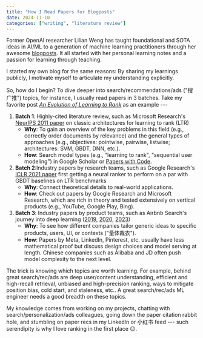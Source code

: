 ```yaml
---
title: "How I Read Papers for Blogposts"
date: 2024-11-10
categories: ["writing", "literature review"]
---
```


Former OpenAI researcher Lilian Weng has taught foundational and SOTA ideas in AI/ML to a generation of machine learning practitioners through her awesome [blogposts](https://lilianweng.github.io/faq/). It all started with her personal learning notes and a passion for learning through teaching.

I started my own blog for the same reasons: By sharing my learnings publicly, I motivate myself to articulate my understanding explicitly. 

So, how do I begin? To dive deeper into search/recommendations/ads ("搜广推") topics, for instance, I usually read papers in 3 batches. Take my favorite post [*An Evolution of Learning to Rank*](https://www.yuan-meng.com/posts/ltr/) as an example --- 

1. **Batch 1**: Highly-cited literature review, such as Microsoft Research's [ NeurIPS 2011 paper](https://www.semanticscholar.org/paper/A-Short-Introduction-to-Learning-to-Rank-Li/d74a1419d75e8743eb7e3da2bb425340c7753342) on classic architectures for learning to rank (LTR)
   - **Why**: To gain an overview of the key problems in this field (e.g., correctly order documents by relevance) and the general types of approaches (e.g., objectives: pointwise, pairwise, listwise; architectures: SVM, GBDT, DNN, etc.).
   - **How**: Search model types (e.g., "learning to rank", "sequential user modeling") in Google Scholar or [Papers with Code](https://paperswithcode.com/).
2. **Batch 2**:Industry papers by research teams, such as Google Research's [ICLR 2021 paper](https://research.google/pubs/are-neural-rankers-still-outperformed-by-gradient-boosted-decision-trees/) first getting a neural ranker to perform on a par with GBDT baselines on LTR benchmarks 
   - **Why**: Connect theoretical details to real-world applications.
   - **How**: Check out papers by Google Research and Microsoft Research, which are rich in theory and tested extensively on vertical products (e.g., YouTube, Google Play, Bing).
3. **Batch 3**: Industry papers by product teams, such as Airbnb Search's journey into deep learning ([2019](https://arxiv.org/pdf/1810.09591), [2020](https://arxiv.org/pdf/2002.05515), [2023](https://arxiv.org/pdf/2305.18431))
   - **Why**: To see how different companies tailor generic ideas to specific products, users, UI, or contexts ("量体裁衣").
   - **How**: Papers by Meta, LinkedIn, Pinterest, etc. usually have less mathematical proof but discuss design choices and model serving at length. Chinese companies such as Alibaba and JD often push model complexity to the next level.

The trick is knowing which topics are worth learning. For example, behind great search/rec/ads are deep user/content understanding, efficient and high-recall retrieval, unbiased and high-precision ranking, ways to mitigate position bias, cold start, and staleness, etc.. A great search/rec/ads ML engineer needs a good breadth on these topics. 

My knowledge comes from working on my projects, chatting with search/personalization/ads colleagues, going down the paper citation rabbit hole, and stumbling on paper recs in my LinkedIn or 小红书 feed --- such serendipity is why I love ranking in the first place 😉.